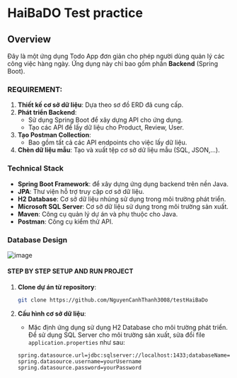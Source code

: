 # HaiBaDO Test practice

## Overview
Đây là một ứng dụng Todo App đơn giản cho phép người dùng quản lý các công việc hàng ngày. Ứng dụng này chỉ bao gồm phần **Backend** (Spring Boot).

### REQUIREMENT:
1. **Thiết kế cơ sở dữ liệu**: Dựa theo sơ đồ ERD đã cung cấp.
2. **Phát triển Backend**: 
   - Sử dụng Spring Boot để xây dựng API cho ứng dụng.
   - Tạo các API để lấy dữ liệu cho Product, Review, User.
3. **Tạo Postman Collection**:
   - Bao gồm tất cả các API endpoints cho việc lấy dữ liệu.
4. **Chèn dữ liệu mẫu**: Tạo và xuất tệp cơ sở dữ liệu mẫu (SQL, JSON,...).

### Technical Stack
- **Spring Boot Framework**: để xây dựng ứng dụng backend trên nền Java.
- **JPA**: Thư viện hỗ trợ truy cập cơ sở dữ liệu.
- **H2 Database**: Cơ sở dữ liệu nhúng sử dụng trong môi trường phát triển.
- **Microsoft SQL Server**: Cơ sở dữ liệu sử dụng trong môi trường sản xuất.
- **Maven**: Công cụ quản lý dự án và phụ thuộc cho Java.
- **Postman**: Công cụ kiểm thử API.

### Database Design

![image](https://github.com/user-attachments/assets/5a714c9d-8545-4381-9bab-536e12fe8e44)

#### STEP BY STEP SETUP AND RUN PROJECT
1. **Clone dự án từ repository**:
    ```bash
    git clone https://github.com/NguyenCanhThanh3008/testHaiBaDo
    ```

2. **Cấu hình cơ sở dữ liệu**:
   - Mặc định ứng dụng sử dụng H2 Database cho môi trường phát triển. Để sử dụng SQL Server cho môi trường sản xuất, sửa đổi file `application.properties` như sau:
   ```properties
   spring.datasource.url=jdbc:sqlserver://localhost:1433;databaseName=yourDatabase
   spring.datasource.username=yourUsername
   spring.datasource.password=yourPassword

